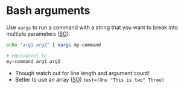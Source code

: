 # Bash arguments

Use `xargs` to run a command with a string that you want to break into multiple parameters ([SO](https://stackoverflow.com/a/39598334/125246)):

```bash
echo "arg1 arg2" | xargs my-command

# equivalent to
my-command arg1 arg2 
```

* Though watch out for line length and argument count!
* Better to use an array ([SO](https://stackoverflow.com/a/15857262/125246)) `test=(One "This is two" Three)`